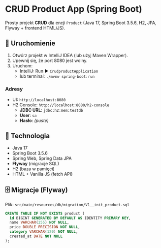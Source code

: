 # CRUD Product App (Spring Boot)

Prosty projekt **CRUD** dla encji `Product` (Java 17, Spring Boot 3.5.6, H2, JPA, Flyway + frontend HTML/JS).

## 🔧 Uruchomienie
1. Otwórz projekt w IntelliJ IDEA (lub użyj Maven Wrapper).
2. Upewnij się, że port 8080 jest wolny.
3. Uruchom:
    - IntelliJ: Run ▶ `CrudproductApplication`
    - lub terminal: `./mvnw spring-boot:run`

### Adresy
- UI: `http://localhost:8080`
- H2 Console: `http://localhost:8080/h2-console`
    - **JDBC URL**: `jdbc:h2:mem:testdb`
    - **User**: `sa`
    - **Hasło**: *(puste)*

## 🧩 Technologia
- Java 17
- Spring Boot 3.5.6
- Spring Web, Spring Data JPA
- **Flyway** (migracje SQL)
- H2 (baza w pamięci)
- HTML + Vanilla JS (fetch API)

## 🗄️ Migracje (Flyway)
Plik: `src/main/resources/db/migration/V1__init_product.sql`

```sql
CREATE TABLE IF NOT EXISTS product (
  id BIGINT GENERATED BY DEFAULT AS IDENTITY PRIMARY KEY,
  name VARCHAR(255) NOT NULL,
  price DOUBLE PRECISION NOT NULL,
  category VARCHAR(120) NOT NULL,
  created_at DATE NOT NULL
);

